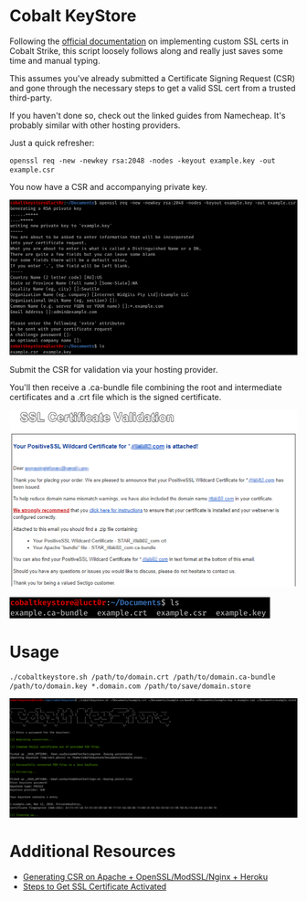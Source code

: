# Cobalt KeyStore

Following the [official documentation](https://www.cobaltstrike.com/help-malleable-c2#validssl) on implementing custom SSL certs in Cobalt Strike, this script loosely follows along and really just saves some time and manual typing.

This assumes you've already submitted a Certificate Signing Request (CSR) and gone through the necessary steps to get a valid SSL cert from a trusted third-party.

If you haven't done so, check out the linked guides from Namecheap. It's probably similar with other hosting providers.

Just a quick refresher:

```
openssl req -new -newkey rsa:2048 -nodes -keyout example.key -out example.csr
```

You now have a CSR and accompanying private key.

![.csr and .key screenshot](https://github.com/Luct0r/assets/blob/master/CSR-and-Key.png)

Submit the CSR for validation via your hosting provider.

You'll then receive a .ca-bundle file combining the root and intermediate certificates and a .crt file which is the signed certificate.

![SSL bundle email](https://github.com/Luct0r/assets/blob/master/SSL-bundle.png)

![All needed SSL files](https://github.com/Luct0r/assets/blob/master/SSL-files.png)

# Usage

```
./cobaltkeystore.sh /path/to/domain.crt /path/to/domain.ca-bundle /path/to/domain.key *.domain.com /path/to/save/domain.store
```

![Usage screenshot](https://github.com/Luct0r/assets/blob/master/cobaltkeystore.png)

# Additional Resources
* [Generating CSR on Apache + OpenSSL/ModSSL/Nginx + Heroku](https://www.namecheap.com/support/knowledgebase/article.aspx/9446/14/generating-csr-on-apache--opensslmodsslnginx--heroku/)
* [Steps to Get SSL Certificate Activated](https://www.namecheap.com/support/knowledgebase/article.aspx/794/67/how-do-i-activate-an-ssl-certificate)
